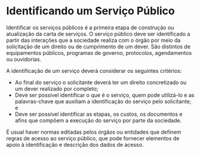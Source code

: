 # Identificando um Serviço Público

Identificar os serviços públicos é a primeira etapa de construção ou atualização da carta de serviços. O serviço público deve ser identificado a partir das interações que a sociedade realiza com o órgão por meio da solicitação de um direito ou de cumprimento de um dever. São distintos de equipamentos públicos, programas de governo, protocolos, agendamentos ou ouvidorias.

A identificação de um serviço deverá considerar os seguintes critérios:

* Ao final do serviço o solicitante deverá ter um direito concretizado ou um dever realizado por completo;
* Deve ser possível identificar o que é o serviço, quem pode utilizá-lo e as palavras-chave que auxiliam a identificação do serviço pelo solicitante; e
* Deve ser possível identificar as etapas, os custos, os documentos e afins que compõem a execução do serviço por parte da sociedade.

É usual haver normas editadas pelos órgãos ou entidades que definem regras de acesso ao serviço público, que pode fornecer elementos de apoio à identificação e descrição dos dados de acesso.
